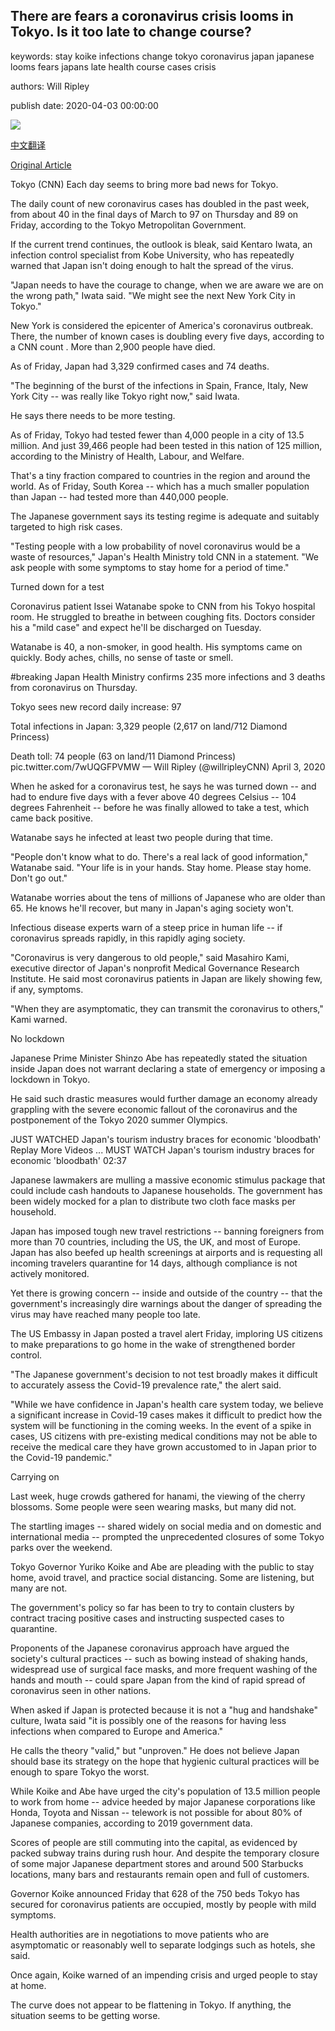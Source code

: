 ## There are fears a coronavirus crisis looms in Tokyo. Is it too late to change course?

keywords: stay koike infections change tokyo coronavirus japan japanese looms fears japans late health course cases crisis

authors: Will Ripley

publish date: 2020-04-03 00:00:00

![](https://cdn.cnn.com/cnnnext/dam/assets/200403103127-tokyo-japan-coronavirus-covid-19-pandemic-hotbed-shinzo-abe-ripley-pkg-intl-ldn-vpx-00005624-super-tease.jpg)

[中文翻译](There%20are%20fears%20a%20coronavirus%20crisis%20looms%20in%20Tokyo.%20Is%20it%20too%20late%20to%20change%20course%3F_zh.md)

[Original Article](https://edition.cnn.com/2020/04/03/asia/tokyo-coronavirus-japan-hnk-intl/index.html)

Tokyo (CNN) Each day seems to bring more bad news for Tokyo.

The daily count of new coronavirus cases has doubled in the past week, from about 40 in the final days of March to 97 on Thursday and 89 on Friday, according to the Tokyo Metropolitan Government.

If the current trend continues, the outlook is bleak, said Kentaro Iwata, an infection control specialist from Kobe University, who has repeatedly warned that Japan isn't doing enough to halt the spread of the virus.

"Japan needs to have the courage to change, when we are aware we are on the wrong path," Iwata said. "We might see the next New York City in Tokyo."

New York is considered the epicenter of America's coronavirus outbreak. There, the number of known cases is doubling every five days, according to a CNN count . More than 2,900 people have died.

As of Friday, Japan had 3,329 confirmed cases and 74 deaths.

"The beginning of the burst of the infections in Spain, France, Italy, New York City -- was really like Tokyo right now," said Iwata.

He says there needs to be more testing.

As of Friday, Tokyo had tested fewer than 4,000 people in a city of 13.5 million. And just 39,466 people had been tested in this nation of 125 million, according to the Ministry of Health, Labour, and Welfare.

That's a tiny fraction compared to countries in the region and around the world. As of Friday, South Korea -- which has a much smaller population than Japan -- had tested more than 440,000 people.

The Japanese government says its testing regime is adequate and suitably targeted to high risk cases.

"Testing people with a low probability of novel coronavirus would be a waste of resources," Japan's Health Ministry told CNN in a statement. "We ask people with some symptoms to stay home for a period of time."

Turned down for a test

Coronavirus patient Issei Watanabe spoke to CNN from his Tokyo hospital room. He struggled to breathe in between coughing fits. Doctors consider his a "mild case" and expect he'll be discharged on Tuesday.

Watanabe is 40, a non-smoker, in good health. His symptoms came on quickly. Body aches, chills, no sense of taste or smell.

\#breaking Japan Health Ministry confirms 235 more infections and 3 deaths from coronavirus on Thursday.



Tokyo sees new record daily increase: 97



Total infections in Japan: 3,329 people (2,617 on land/712 Diamond Princess)



Death toll: 74 people (63 on land/11 Diamond Princess) pic.twitter.com/7wUQGFPVMW — Will Ripley (@willripleyCNN) April 3, 2020

When he asked for a coronavirus test, he says he was turned down -- and had to endure five days with a fever above 40 degrees Celsius -- 104 degrees Fahrenheit -- before he was finally allowed to take a test, which came back positive.

Watanabe says he infected at least two people during that time.

"People don't know what to do. There's a real lack of good information," Watanabe said. "Your life is in your hands. Stay home. Please stay home. Don't go out."

Watanabe worries about the tens of millions of Japanese who are older than 65. He knows he'll recover, but many in Japan's aging society won't.

Infectious disease experts warn of a steep price in human life -- if coronavirus spreads rapidly, in this rapidly aging society.

"Coronavirus is very dangerous to old people," said Masahiro Kami, executive director of Japan's nonprofit Medical Governance Research Institute. He said most coronavirus patients in Japan are likely showing few, if any, symptoms.

"When they are asymptomatic, they can transmit the coronavirus to others," Kami warned.

No lockdown

Japanese Prime Minister Shinzo Abe has repeatedly stated the situation inside Japan does not warrant declaring a state of emergency or imposing a lockdown in Tokyo.

He said such drastic measures would further damage an economy already grappling with the severe economic fallout of the coronavirus and the postponement of the Tokyo 2020 summer Olympics.

JUST WATCHED Japan's tourism industry braces for economic 'bloodbath' Replay More Videos ... MUST WATCH Japan's tourism industry braces for economic 'bloodbath' 02:37

Japanese lawmakers are mulling a massive economic stimulus package that could include cash handouts to Japanese households. The government has been widely mocked for a plan to distribute two cloth face masks per household.

Japan has imposed tough new travel restrictions -- banning foreigners from more than 70 countries, including the US, the UK, and most of Europe. Japan has also beefed up health screenings at airports and is requesting all incoming travelers quarantine for 14 days, although compliance is not actively monitored.

Yet there is growing concern -- inside and outside of the country -- that the government's increasingly dire warnings about the danger of spreading the virus may have reached many people too late.

The US Embassy in Japan posted a travel alert Friday, imploring US citizens to make preparations to go home in the wake of strengthened border control.

"The Japanese government's decision to not test broadly makes it difficult to accurately assess the Covid-19 prevalence rate," the alert said.

"While we have confidence in Japan's health care system today, we believe a significant increase in Covid-19 cases makes it difficult to predict how the system will be functioning in the coming weeks. In the event of a spike in cases, US citizens with pre-existing medical conditions may not be able to receive the medical care they have grown accustomed to in Japan prior to the Covid-19 pandemic."

Carrying on

Last week, huge crowds gathered for hanami, the viewing of the cherry blossoms. Some people were seen wearing masks, but many did not.

The startling images -- shared widely on social media and on domestic and international media -- prompted the unprecedented closures of some Tokyo parks over the weekend.

Tokyo Governor Yuriko Koike and Abe are pleading with the public to stay home, avoid travel, and practice social distancing. Some are listening, but many are not.

The government's policy so far has been to try to contain clusters by contract tracing positive cases and instructing suspected cases to quarantine.

Proponents of the Japanese coronavirus approach have argued the society's cultural practices -- such as bowing instead of shaking hands, widespread use of surgical face masks, and more frequent washing of the hands and mouth -- could spare Japan from the kind of rapid spread of coronavirus seen in other nations.

When asked if Japan is protected because it is not a "hug and handshake" culture, Iwata said "it is possibly one of the reasons for having less infections when compared to Europe and America."

He calls the theory "valid," but "unproven." He does not believe Japan should base its strategy on the hope that hygienic cultural practices will be enough to spare Tokyo the worst.

While Koike and Abe have urged the city's population of 13.5 million people to work from home -- advice heeded by major Japanese corporations like Honda, Toyota and Nissan -- telework is not possible for about 80% of Japanese companies, according to 2019 government data.

Scores of people are still commuting into the capital, as evidenced by packed subway trains during rush hour. And despite the temporary closure of some major Japanese department stores and around 500 Starbucks locations, many bars and restaurants remain open and full of customers.

Governor Koike announced Friday that 628 of the 750 beds Tokyo has secured for coronavirus patients are occupied, mostly by people with mild symptoms.

Health authorities are in negotiations to move patients who are asymptomatic or reasonably well to separate lodgings such as hotels, she said.

Once again, Koike warned of an impending crisis and urged people to stay at home.

The curve does not appear to be flattening in Tokyo. If anything, the situation seems to be getting worse.